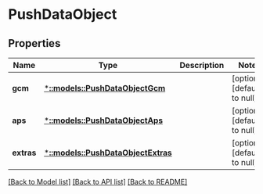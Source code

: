 # PushDataObject

## Properties
Name | Type | Description | Notes
------------ | ------------- | ------------- | -------------
**gcm** | [***::models::PushDataObjectGcm**](pushDataObject_gcm.md) |  | [optional] [default to null]
**aps** | [***::models::PushDataObjectAps**](pushDataObject_aps.md) |  | [optional] [default to null]
**extras** | [***::models::PushDataObjectExtras**](pushDataObject_extras.md) |  | [optional] [default to null]

[[Back to Model list]](../README.md#documentation-for-models) [[Back to API list]](../README.md#documentation-for-api-endpoints) [[Back to README]](../README.md)


